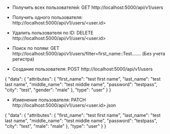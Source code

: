 * Получить всех пользователей: GET http://localhost:5000/api/v1/users
* Получить одного пользователя:  http://localhost:5000/api/v1/users/<user.id>
* Удалить пользователя по ID: DELETE http://localhost:5000/api/v1/users/<user.id>
* Поиск по полям: GET http://localhost:5000/api/v1/users/filter=first_name::Test....... (Без учета регистра)

* Создание пользователя: POST http://localhost:5000/api/v1/users

{
  "data": {
    "attributes": {
      "first_name": "test first name",
      "last_name": "test last name",
      "middle_name": "test middle name",
      "password": "testpass",
      "city": "test",
      "gender": "male"
    },
    "type": "user"
  }
}


* Изменение пользователя: PATCH http://localhost:5000/api/v1/users/<user.id>.json

{
  "data": {
    "attributes": {
      "first_name": "test first name",
      "last_name": "test last name",
      "middle_name": "test middle name",
      "password": "testpass",
      "city": "test",
      "male": "male"
    },
    "type": "user"
  }
}
